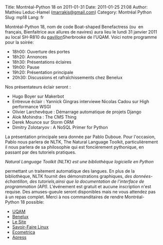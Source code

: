 Title: Montréal-Python 18 on 2011-01-31
Date: 2011-01-25 21:08
Author: Mathieu Leduc-Hamel (marrakis@gmail.com)
Category: Montréal Python
Slug: mp18
Lang: fr

Montréal-Python 18, nom de code Boat-shaped Benefactress (ou  en
français, Bienfaitrice aux allures de navires) aura lieu le lundi 31
janvier 2011 au local SH-R810 du [pavillon][]Sherbrooke de l’UQAM. Voici
notre programme pour la soirée:

-   18h00: Ouverture des portes
-   18h20: Annonces
-   18h30: Présentations éclaires
-   19h00: Pause
-   19h20: Présentation principale
-   20h30: Discussions et rafraîchissements chez Benelux

Nos présentateurs éclair seront :

-   Hugo Boyer sur Makerbot
-   Entrevue éclair : Yannick Gingras interviewe Nicolas Cadou sur High
    performance WSGI
-   Olivier Larchevêque : Démarrage automatique de projets Django
-   Alok Mohindra : The CMS Thing
-   Derek Mounce sur Storm ORM
-   Dimitry Zolotaryov : A NoSQL Primer for Python

La présentation principale sera donnée par Pablo Duboue. Pour
l'occasion, Pablo nous parlera de NLTK, The Natural Language Toolkit,
particulièrement il nous parlera de sa philosophie qui est foncièrement
pythonique, en passant par des tutoriels pratiques.

*Natural Language Toolkit (NLTK) est une bibliothèque logicielle en
Python*

 permettant un traitement automatique des langues. En plus de la
bibliothèque, NLTK fournit des démonstrations graphiques, *des
données-échantillon, des tutoriels,ainsi que la documentation de
l'interface de programmation (API).* L'événement est gratuit et aucune
inscription n'est requise. Des amuses-gueule seront disponibles mais ne
vous attendez pas à un repas complet. Merci à nos commanditaires de
rendre Montréal-Python 18 possible:

-   [UQAM][]
-   [Benelux][]
-   [Le Site][]
-   [Savoir-Faire Linux][]
-   [Ecometrica][]
-   [Apress][]

  [pavillon]: http://www.uqam.ca/campus/pavillons/sh.htm
  [UQAM]: http://uqam.ca
  [Benelux]: http://www.brasseriebenelux.com/
  [Le Site]: http://lesite.ca
  [Savoir-Faire Linux]: http://www.savoirfairelinux.com/
  [Ecometrica]: http://ecometrica.ca/
  [Apress]: http://apress.com
